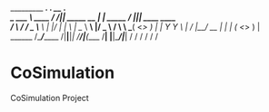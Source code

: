 _________         _________.__              .__          __  .__               
\_   ___ \  ____ /   _____/|__| _____  __ __|  | _____ _/  |_|__| ____   ____  
/    \  \/ /  _ \\_____  \ |  |/     \|  |  \  | \__  \\   __\  |/  _ \ /    \ 
\     \___(  <_> )        \|  |  Y Y  \  |  /  |__/ __ \|  | |  (  <_> )   |  \
 \______  /\____/_______  /|__|__|_|  /____/|____(____  /__| |__|\____/|___|  /
        \/              \/          \/                \/                    \/ 

# CoSimulation
CoSimulation Project
                                                                           
